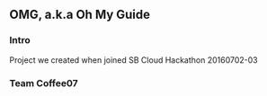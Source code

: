 ## OMG, a.k.a Oh My Guide


### Intro

Project we created when joined SB Cloud Hackathon 20160702-03

### Team Coffee07


